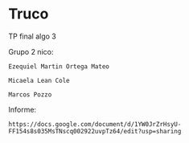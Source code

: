# Truco
TP final algo 3

Grupo 2 nico:

	Ezequiel Martin Ortega Mateo 
	
	Micaela Lean Cole 
	
	Marcos Pozzo 
	
Informe:

	https://docs.google.com/document/d/1YW0JrZrHsyU-FF154s8s035MsTNscq002922uvpTz64/edit?usp=sharing

